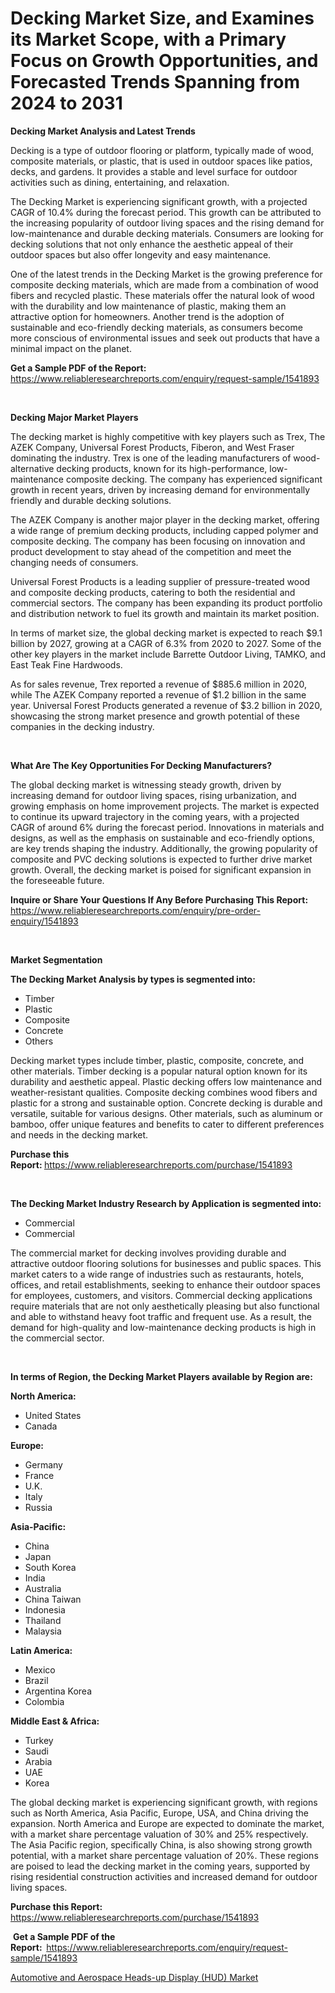 <p><h1>Decking Market Size, and Examines its Market Scope, with a Primary Focus on Growth Opportunities, and Forecasted Trends Spanning from 2024 to 2031</h1></p><p><strong>Decking Market Analysis and Latest Trends</strong></p>
<p><p>Decking is a type of outdoor flooring or platform, typically made of wood, composite materials, or plastic, that is used in outdoor spaces like patios, decks, and gardens. It provides a stable and level surface for outdoor activities such as dining, entertaining, and relaxation.</p><p>The Decking Market is experiencing significant growth, with a projected CAGR of 10.4% during the forecast period. This growth can be attributed to the increasing popularity of outdoor living spaces and the rising demand for low-maintenance and durable decking materials. Consumers are looking for decking solutions that not only enhance the aesthetic appeal of their outdoor spaces but also offer longevity and easy maintenance.</p><p>One of the latest trends in the Decking Market is the growing preference for composite decking materials, which are made from a combination of wood fibers and recycled plastic. These materials offer the natural look of wood with the durability and low maintenance of plastic, making them an attractive option for homeowners. Another trend is the adoption of sustainable and eco-friendly decking materials, as consumers become more conscious of environmental issues and seek out products that have a minimal impact on the planet.</p></p>
<p><strong>Get a Sample PDF of the Report:&nbsp;</strong> <a href="https://www.reliableresearchreports.com/enquiry/request-sample/1541893">https://www.reliableresearchreports.com/enquiry/request-sample/1541893</a></p>
<p>&nbsp;</p>
<p><strong>Decking Major Market Players</strong></p>
<p><p>The decking market is highly competitive with key players such as Trex, The AZEK Company, Universal Forest Products, Fiberon, and West Fraser dominating the industry. Trex is one of the leading manufacturers of wood-alternative decking products, known for its high-performance, low-maintenance composite decking. The company has experienced significant growth in recent years, driven by increasing demand for environmentally friendly and durable decking solutions.</p><p>The AZEK Company is another major player in the decking market, offering a wide range of premium decking products, including capped polymer and composite decking. The company has been focusing on innovation and product development to stay ahead of the competition and meet the changing needs of consumers.</p><p>Universal Forest Products is a leading supplier of pressure-treated wood and composite decking products, catering to both the residential and commercial sectors. The company has been expanding its product portfolio and distribution network to fuel its growth and maintain its market position.</p><p>In terms of market size, the global decking market is expected to reach $9.1 billion by 2027, growing at a CAGR of 6.3% from 2020 to 2027. Some of the other key players in the market include Barrette Outdoor Living, TAMKO, and East Teak Fine Hardwoods.</p><p>As for sales revenue, Trex reported a revenue of $885.6 million in 2020, while The AZEK Company reported a revenue of $1.2 billion in the same year. Universal Forest Products generated a revenue of $3.2 billion in 2020, showcasing the strong market presence and growth potential of these companies in the decking industry.</p></p>
<p>&nbsp;</p>
<p><strong>What Are The Key Opportunities For Decking Manufacturers?</strong></p>
<p><p>The global decking market is witnessing steady growth, driven by increasing demand for outdoor living spaces, rising urbanization, and growing emphasis on home improvement projects. The market is expected to continue its upward trajectory in the coming years, with a projected CAGR of around 6% during the forecast period. Innovations in materials and designs, as well as the emphasis on sustainable and eco-friendly options, are key trends shaping the industry. Additionally, the growing popularity of composite and PVC decking solutions is expected to further drive market growth. Overall, the decking market is poised for significant expansion in the foreseeable future.</p></p>
<p><strong>Inquire or Share Your Questions If Any Before Purchasing This Report:</strong> <a href="https://www.reliableresearchreports.com/enquiry/pre-order-enquiry/1541893">https://www.reliableresearchreports.com/enquiry/pre-order-enquiry/1541893</a></p>
<p>&nbsp;</p>
<p><strong>Market Segmentation</strong></p>
<p><strong>The Decking Market Analysis by types is segmented into:</strong></p>
<p><ul><li>Timber</li><li>Plastic</li><li>Composite</li><li>Concrete</li><li>Others</li></ul></p>
<p><p>Decking market types include timber, plastic, composite, concrete, and other materials. Timber decking is a popular natural option known for its durability and aesthetic appeal. Plastic decking offers low maintenance and weather-resistant qualities. Composite decking combines wood fibers and plastic for a strong and sustainable option. Concrete decking is durable and versatile, suitable for various designs. Other materials, such as aluminum or bamboo, offer unique features and benefits to cater to different preferences and needs in the decking market.</p></p>
<p><strong>Purchase this Report:&nbsp;</strong><a href="https://www.reliableresearchreports.com/purchase/1541893">https://www.reliableresearchreports.com/purchase/1541893</a></p>
<p>&nbsp;</p>
<p><strong>The Decking Market Industry Research by Application is segmented into:</strong></p>
<p><ul><li>Commercial</li><li>Commercial</li></ul></p>
<p><p>The commercial market for decking involves providing durable and attractive outdoor flooring solutions for businesses and public spaces. This market caters to a wide range of industries such as restaurants, hotels, offices, and retail establishments, seeking to enhance their outdoor spaces for employees, customers, and visitors. Commercial decking applications require materials that are not only aesthetically pleasing but also functional and able to withstand heavy foot traffic and frequent use. As a result, the demand for high-quality and low-maintenance decking products is high in the commercial sector.</p></p>
<p>&nbsp;</p>
<p><strong>In terms of Region, the Decking Market Players available by Region are:</strong></p>
<p>
    <p> <strong> North America: </strong>
        <ul>
            <li>United States</li>
            <li>Canada</li>
        </ul>
        </p> 
    <p> <strong> Europe: </strong>
        <ul>
            <li>Germany</li>
            <li>France</li>
            <li>U.K.</li>
            <li>Italy</li>
            <li>Russia</li>
        </ul>
        </p> 
    <p> <strong> Asia-Pacific: </strong>
        <ul>
            <li>China</li>
            <li>Japan</li>
            <li>South Korea</li>
            <li>India</li>
            <li>Australia</li>
            <li>China Taiwan</li>
            <li>Indonesia</li>
            <li>Thailand</li>
            <li>Malaysia</li>
        </ul>
        </p> 
    <p> <strong> Latin America: </strong>
        <ul>
            <li>Mexico</li>
            <li>Brazil</li>
            <li>Argentina Korea</li>
            <li>Colombia</li>
        </ul>
        </p> 
    <p> <strong> Middle East & Africa: </strong>
        <ul>
            <li>Turkey</li>
            <li>Saudi</li>
            <li>Arabia</li>
            <li>UAE</li>
            <li>Korea</li>
        </ul>
    </p>
    </p>
<p><p>The global decking market is experiencing significant growth, with regions such as North America, Asia Pacific, Europe, USA, and China driving the expansion. North America and Europe are expected to dominate the market, with a market share percentage valuation of 30% and 25% respectively. The Asia Pacific region, specifically China, is also showing strong growth potential, with a market share percentage valuation of 20%. These regions are poised to lead the decking market in the coming years, supported by rising residential construction activities and increased demand for outdoor living spaces.</p></p>
<p><strong>Purchase this Report: </strong><a href="https://www.reliableresearchreports.com/purchase/1541893">https://www.reliableresearchreports.com/purchase/1541893</a></p>
<p>&nbsp;<strong>Get a Sample PDF of the Report:&nbsp;&nbsp;</strong><a href="https://www.reliableresearchreports.com/enquiry/request-sample/1541893">https://www.reliableresearchreports.com/enquiry/request-sample/1541893</a></p>
<p><strong></strong></p>
<p><p><a href="https://gamy-alyssum-396.notion.site/Automotive-and-Aerospace-Heads-up-Display-HUD-Market-Size-Growth-and-Forecast-from-2024-2031-836cac41dbc542e7bf6e04b38d33427d">Automotive and Aerospace Heads-up Display (HUD) Market</a></p></p>